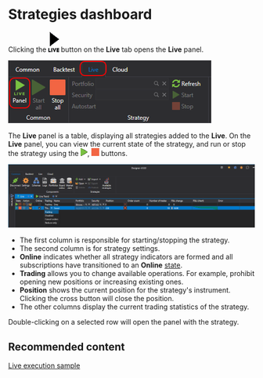 # Strategies dashboard

Clicking the ![Designer Panel strategies 00](../../../images/designer_panel_strategies_00.png) button on the **Live** tab opens the **Live** panel.

![Designer Panel strategies 01](../../../images/designer_panel_strategies_01.png)

The **Live** panel is a table, displaying all strategies added to the **Live**. On the **Live** panel, you can view the current state of the strategy, and run or stop the strategy using the ![Designer Panel Circuits 02](../../../images/designer_panel_circuits_02.png), ![Designer Panel Circuits 03](../../../images/designer_panel_circuits_03.png) buttons.

![Designer Panel strategies 02](../../../images/designer_panel_strategies_02.png)

- The first column is responsible for starting/stopping the strategy.
- The second column is for strategy settings.
- **Online** indicates whether all strategy indicators are formed and all subscriptions have transitioned to an **Online** [state](../../api/market_data/subscriptions.md).
- **Trading** allows you to change available operations. For example, prohibit opening new positions or increasing existing ones.
- **Position** shows the current position for the strategy's instrument. Clicking the cross button will close the position.
- The other columns display the current trading statistics of the strategy.

Double-clicking on a selected row will open the panel with the strategy.

## Recommended content

[Live execution sample](live_execution_sample.md)
